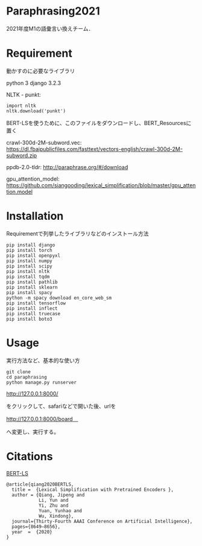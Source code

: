 # Paraphrasing2021
2021年度M1の語彙言い換えチーム．

# Requirement
 
動かすのに必要なライブラリ
 
python 3
django 3.2.3 

NLTK - punkt:
```
import nltk
nltk.download('punkt')
```

BERT-LSを使うために、このファイルをダウンロードし、BERT_Resourcesに置く

crawl-300d-2M-subword.vec: 
https://dl.fbaipublicfiles.com/fasttext/vectors-english/crawl-300d-2M-subword.zip

ppdb-2.0-tldr:
http://paraphrase.org/#/download

gpu_attention_model: 
https://github.com/siangooding/lexical_simplification/blob/master/gpu_attention.model

# Installation
 
Requirementで列挙したライブラリなどのインストール方法
 
```
pip install django
pip install torch
pip install openpyxl
pip install numpy
pip install scipy
pip install nltk
pip install tqdm
pip install pathlib
pip install sklearn
pip install spacy
python -m spacy download en_core_web_sm
pip install tensorflow
pip install inflect
pip install truecase
pip install boto3
```
 
# Usage
 
実行方法など、基本的な使い方
 
```
git clone 
cd paraphrasing
python manage.py runserver
```

http://127.0.0.1:8000/

をクリックして、safariなどで開いた後、urlを

http://127.0.0.1:8000/board　

へ変更し、実行する。

# Citations

[BERT-LS](https://arxiv.org/pdf/1907.06226.pdf)

```
@article{qiang2020BERTLS,
  title =  {Lexical Simplification with Pretrained Encoders },
  author = {Qiang, Jipeng and 
            Li, Yun and
            Yi, Zhu and
            Yuan, Yunhao and 
            Wu, Xindong},
  journal={Thirty-Fourth AAAI Conference on Artificial Intelligence},
  pages={8649–8656},
  year  =  {2020}
}
```
